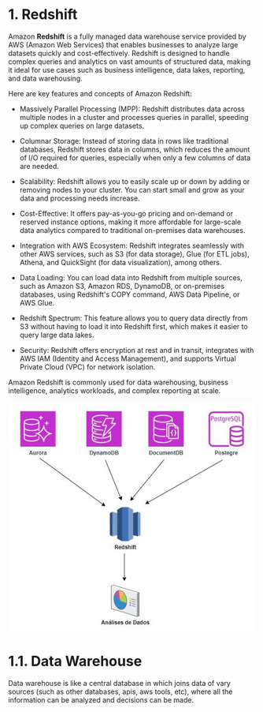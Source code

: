 # 1. Redshift

Amazon **Redshift** is a fully managed data warehouse service provided by AWS (Amazon Web Services) that enables businesses to analyze large datasets quickly and cost-effectively. Redshift is designed to handle complex queries and analytics on vast amounts of structured data, making it ideal for use cases such as business intelligence, data lakes, reporting, and data warehousing.

Here are key features and concepts of Amazon Redshift:

- Massively Parallel Processing (MPP): Redshift distributes data across multiple nodes in a cluster and processes queries in parallel, speeding up complex queries on large datasets.

- Columnar Storage: Instead of storing data in rows like traditional databases, Redshift stores data in columns, which reduces the amount of I/O required for queries, especially when only a few columns of data are needed.

- Scalability: Redshift allows you to easily scale up or down by adding or removing nodes to your cluster. You can start small and grow as your data and processing needs increase.

- Cost-Effective: It offers pay-as-you-go pricing and on-demand or reserved instance options, making it more affordable for large-scale data analytics compared to traditional on-premises data warehouses.

- Integration with AWS Ecosystem: Redshift integrates seamlessly with other AWS services, such as S3 (for data storage), Glue (for ETL jobs), Athena, and QuickSight (for data visualization), among others.

- Data Loading: You can load data into Redshift from multiple sources, such as Amazon S3, Amazon RDS, DynamoDB, or on-premises databases, using Redshift's COPY command, AWS Data Pipeline, or AWS Glue.

- Redshift Spectrum: This feature allows you to query data directly from S3 without having to load it into Redshift first, which makes it easier to query large data lakes.

- Security: Redshift offers encryption at rest and in transit, integrates with AWS IAM (Identity and Access Management), and supports Virtual Private Cloud (VPC) for network isolation.

Amazon Redshift is commonly used for data warehousing, business intelligence, analytics workloads, and complex reporting at scale.

![Redshift Diagram](../imgs/redshift-diagram.jpg)

# 1.1. Data Warehouse

Data warehouse is like a central database in which joins data of vary sources (such as other databases, apis, aws tools, etc), where all the information can be analyzed and decisions can be made.


